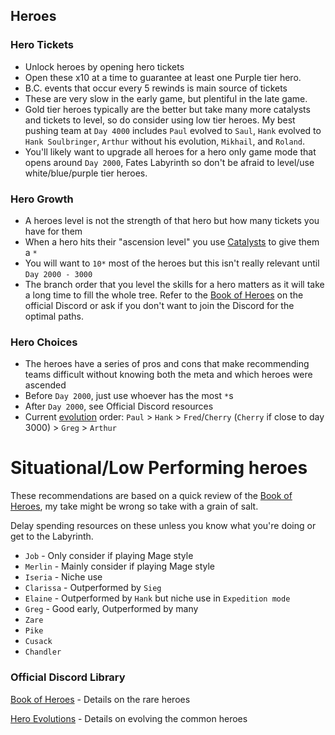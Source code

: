 ## Heroes

### Hero Tickets

- Unlock heroes by opening hero tickets
- Open these x10 at a time to guarantee at least one Purple tier hero.
- B.C. events that occur every 5 rewinds is main source of tickets
- These are very slow in the early game, but plentiful in the late game.
- Gold tier heroes typically are the better but take many more catalysts and tickets to level, so do consider using low tier heroes. My best pushing team at `Day 4000` includes `Paul` evolved to `Saul`, `Hank` evolved to `Hank Soulbringer`, `Arthur` without his evolution, `Mikhail`, and `Roland`.
- You'll likely want to upgrade all heroes for a hero only game mode that opens around `Day 2000`, Fates Labyrinth so don't be afraid to level/use white/blue/purple tier heroes.

### Hero Growth

- A heroes level is not the strength of that hero but how many tickets you have for them
- When a hero hits their "ascension level" you use [Catalysts](currencies.md#catalysts) to give them a `*`
- You will want to `10*` most of the heroes but this isn't really relevant until `Day 2000 - 3000`
- The branch order that you level the skills for a hero matters as it will take a long time to fill the whole tree. Refer to the [Book of Heroes](heroes.md#official-discord-library) on the official Discord or ask if you don't want to join the Discord for the optimal paths.

### Hero Choices

- The heroes have a series of pros and cons that make recommending teams difficult without knowing both the meta and which heroes were ascended
- Before `Day 2000`, just use whoever has the most `*`s
- After `Day 2000`, see Official Discord resources
- Current [evolution](currencies.md#amity-hearts) order: `Paul` > `Hank` > `Fred`/`Cherry` (`Cherry` if close to day 3000) > `Greg` > `Arthur`

# Situational/Low Performing heroes

These recommendations are based on a quick review of the [Book of Heroes](https://discord.com/channels/570929677732937738/1069087238949982338), my take might be wrong so take with a grain of salt.

Delay spending resources on these unless you know what you're doing or get to the Labyrinth.

- `Job` - Only consider if playing Mage style
- `Merlin` - Mainly consider if playing Mage style
- `Iseria` - Niche use
- `Clarissa` - Outperformed by `Sieg`
- `Elaine` - Outperformed by `Hank` but niche use in `Expedition mode`
- `Greg` - Good early, Outperformed by many
- `Zare`
- `Pike`
- `Cusack`
- `Chandler`

### Official Discord Library

[Book of Heroes](https://discord.com/channels/570929677732937738/1069087238949982338) - Details on the rare heroes

[Hero Evolutions](https://discord.com/channels/570929677732937738/1199525969942302740) - Details on evolving the common heroes
